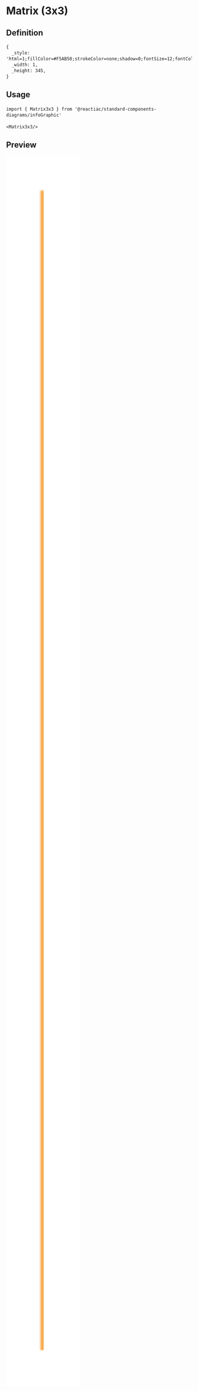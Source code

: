 # Matrix (3x3)

## Definition

```
{
  _style: 'html=1;fillColor=#F5AB50;strokeColor=none;shadow=0;fontSize=12;fontColor=#FFFFFF;align=center;fontStyle=0;whiteSpace=wrap;rounded=0;',
  _width: 1,
  _height: 345,
}
```

## Usage

```
import { Matrix3x3 } from '@reactiac/standard-components-diagrams/infoGraphic'

<Matrix3x3/>
```

## Preview

<img src="./matrix-3x3.png" width="200"/>
